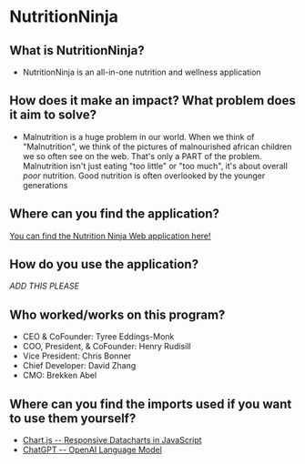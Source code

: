 # NutritionNinja
## What is NutritionNinja?
- NutritionNinja is an all-in-one nutrition and wellness application

## How does it make an impact? What problem does it aim to solve?
- Malnutrition is a huge problem in our world. When we think of "Malnutrition", we think of the pictures of malnourished african children we so often see on the web. That's only a PART of the problem. Malnutrition isn't just eating "too little" or "too much", it's about overall *poor* nutrition. Good nutrition is often overlooked by the younger generations

## Where can you find the application?
[You can find the Nutrition Ninja Web application here!](https://tyreeeddings.github.io/nutritionninja/)

## How do you use the application?
*ADD THIS PLEASE*

## Who worked/works on this program?
- CEO & CoFounder: Tyree Eddings-Monk
- COO, President, & CoFounder: Henry Rudisill
- Vice President: Chris Bonner
- Chief Developer: David Zhang
- CMO: Brekken Abel 

## Where can you find the imports used if you want to use them yourself?
- [Chart.js -- Responsive Datacharts in JavaScript](https://www.chartjs.org/)
- [ChatGPT -- OpenAI Language Model](https://chat.openai.com/)
